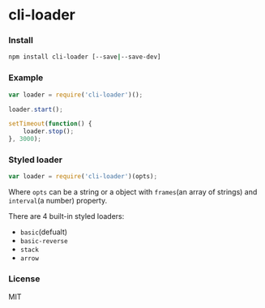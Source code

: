# cli-loader

### Install

```sh
npm install cli-loader [--save|--save-dev]
```

### Example

```javascript
var loader = require('cli-loader')();

loader.start();

setTimeout(function() {
	loader.stop();
}, 3000);
```

### Styled loader

```javascript
var loader = require('cli-loader')(opts);
```

Where `opts` can be a string or a object with `frames`(an array of strings) and `interval`(a number) property.

There are 4 built-in styled loaders:

- `basic`(defualt)
- `basic-reverse`
- `stack`
- `arrow`

### License

MIT